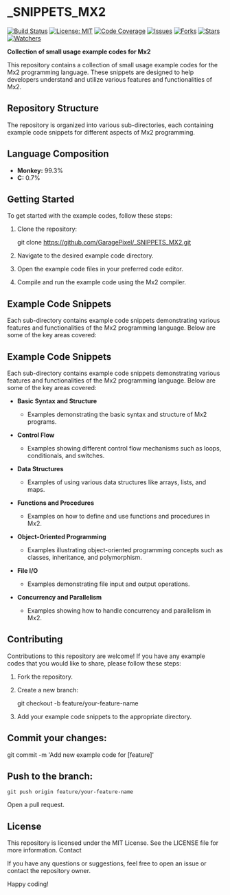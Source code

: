 # _SNIPPETS_MX2
[![Build Status](https://img.shields.io/github/actions/workflow/status/GaragePixel/_SNIPPETS_MX2/ci.yml?branch=main)](https://github.com/GaragePixel/_SNIPPETS_MX2/actions)
[![License: MIT](https://img.shields.io/badge/License-MIT-yellow.svg)](https://opensource.org/licenses/MIT)
[![Code Coverage](https://img.shields.io/codecov/c/github/GaragePixel/_SNIPPETS_MX2/main.svg)](https://codecov.io/gh/GaragePixel/_SNIPPETS_MX2)
[![Issues](https://img.shields.io/github/issues/GaragePixel/_SNIPPETS_MX2)](https://github.com/GaragePixel/_SNIPPETS_MX2/issues)
[![Forks](https://img.shields.io/github/forks/GaragePixel/_SNIPPETS_MX2)](https://github.com/GaragePixel/_SNIPPETS_MX2/network/members)
[![Stars](https://img.shields.io/github/stars/GaragePixel/_SNIPPETS_MX2)](https://github.com/GaragePixel/_SNIPPETS_MX2/stargazers)
[![Watchers](https://img.shields.io/github/watchers/GaragePixel/_SNIPPETS_MX2)](https://github.com/GaragePixel/_SNIPPETS_MX2/watchers)

**Collection of small usage example codes for Mx2**

This repository contains a collection of small usage example codes for the Mx2 programming language. These snippets are designed to help developers understand and utilize various features and functionalities of Mx2.

## Repository Structure

The repository is organized into various sub-directories, each containing example code snippets for different aspects of Mx2 programming.

## Language Composition

- **Monkey:** 99.3%
- **C:** 0.7%

## Getting Started

To get started with the example codes, follow these steps:

1. Clone the repository:

   git clone https://github.com/GaragePixel/_SNIPPETS_MX2.git

2. Navigate to the desired example code directory.
3. Open the example code files in your preferred code editor.
4. Compile and run the example code using the Mx2 compiler.

## Example Code Snippets

Each sub-directory contains example code snippets demonstrating various features and functionalities of the Mx2 programming language. Below are some of the key areas covered:

## Example Code Snippets

Each sub-directory contains example code snippets demonstrating various features and functionalities of the Mx2 programming language. Below are some of the key areas covered:

- **Basic Syntax and Structure**
  - Examples demonstrating the basic syntax and structure of Mx2 programs.

- **Control Flow**
  - Examples showing different control flow mechanisms such as loops, conditionals, and switches.

- **Data Structures**
  - Examples of using various data structures like arrays, lists, and maps.

- **Functions and Procedures**
  - Examples on how to define and use functions and procedures in Mx2.

- **Object-Oriented Programming**
  - Examples illustrating object-oriented programming concepts such as classes, inheritance, and polymorphism.

- **File I/O**
  - Examples demonstrating file input and output operations.

- **Concurrency and Parallelism**
  - Examples showing how to handle concurrency and parallelism in Mx2.

## Contributing

Contributions to this repository are welcome! 
If you have any example codes that you would like to share, please follow these steps:

1. Fork the repository.
2. Create a new branch:
   
   git checkout -b feature/your-feature-name

3. Add your example code snippets to the appropriate directory.

## Commit your changes:

git commit -m 'Add new example code for [feature]'

## Push to the branch:

    git push origin feature/your-feature-name

Open a pull request.

## License

This repository is licensed under the MIT License. See the LICENSE file for more information.
Contact

If you have any questions or suggestions, feel free to open an issue or contact the repository owner.

Happy coding!
